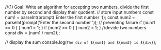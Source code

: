 //(1) Goal. Write an algorithm for accepting two numbers, divide the first number by second and display their quotient.
// store input numbers
const num1 = parseInt(prompt('Enter the first number '));
const num2 = parseInt(prompt('Enter the second number '));
// preventing failure
if (num1 == 0 ) {
  num1 = 1;
}
if (num2 == 0 ) {
  num2 = 1;
}
//devide two numbers
const div = (num1 / num2);;

// display the sum
console.log(`The div of ${num1} and ${num2} is ${div}`);
